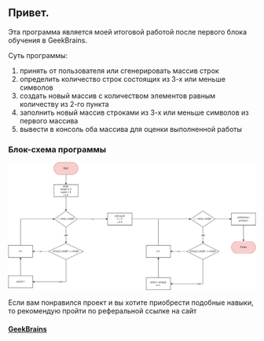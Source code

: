 ## Привет.

Эта программа является моей итоговой работой после первого блока обучения в GeekBrains.

Суть программы:
1. принять от пользователя или сгенерировать массив строк
2. определить количество строк состоящих из 3-х или меньше символов
3. создать новый массив с количеством элементов равным количеству из 2-го пункта
4. заполнить новый массив строками из 3-х или меньше символов из первого массива
5. вывести в консоль оба массива для оценки выполненной работы

### Блок-схема программы
![блок-схема](/block.png)

Если вам понравился проект и вы хотите приобрести подобные навыки, то рекомендую пройти по реферальной ссылке на сайт 
#### [GeekBrains](https://go.redav.online/c50790c72ca07f10 "клёвые навыки ждут")
